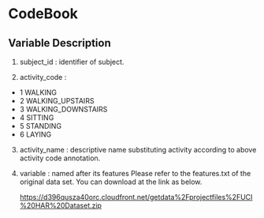 # CodeBook

## Variable Description

1. subject_id : identifier of subject. 

2. activity_code : 
* 1 WALKING
* 2 WALKING_UPSTAIRS
* 3 WALKING_DOWNSTAIRS
* 4 SITTING
* 5 STANDING
* 6 LAYING

3. activity_name : descriptive name substituting activity according to above activity code annotation. 

4. variable : named after its features 
   Please refer to the features.txt of the original data set. 
   You can download at the link as below. 
   
   https://d396qusza40orc.cloudfront.net/getdata%2Fprojectfiles%2FUCI%20HAR%20Dataset.zip
   